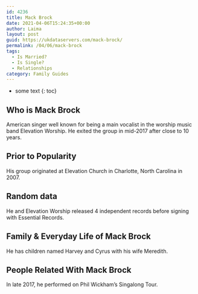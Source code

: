 ```yaml
---
id: 4236
title: Mack Brock
date: 2021-04-06T15:24:35+00:00
author: Laima
layout: post
guid: https://ukdataservers.com/mack-brock/
permalink: /04/06/mack-brock
tags:
  - Is Married?
  - Is Single?
  - Relationships
category: Family Guides
---
```


* some text
{: toc}


## Who is Mack Brock
                  
                  
                  
American singer well known for being a main vocalist in the worship music band Elevation Worship. He exited the group in mid-2017 after close to 10 years.
                  
              
            
              
            
                
                
                
## Prior to Popularity
                  
                  
                  
His group originated at Elevation Church in Charlotte, North Carolina in 2007.
                  
              
            
              
            
                
                
                
## Random data
                  
                  
                  
He and Elevation Worship released 4 independent records before signing with Essential Records.
                  
              
            
              
            
                
                
                
## Family & Everyday Life of Mack Brock
                  
                  
                  
He has children named Harvey and Cyrus with his wife Meredith.
                  
              
            
              
            
                
                
                
## People Related With Mack Brock
                  
                  
                  
In late 2017, he performed on Phil Wickham&#8217;s Singalong Tour.
                  
              
            
              
            
                
              
            
              
              
            
            
              
            
          
          
          